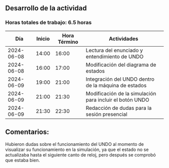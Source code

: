 ## Desarrollo de la actividad
### Horas totales de trabajo: 6.5 horas
| Día       | Inicio  | Hora Término | Actividades                                                      |
|-----------|---------|--------------|------------------------------------------------------------------|
| 2024-06-08| 14:00   | 16:00        | Lectura del enunciado y entendimiento de UNDO                    |
| 2024-06-08| 16:00   | 17:00        | Modificación del diagrama de estados                             |
| 2024-06-09| 19:00   | 21:00        | Integración del UNDO dentro de la máquina de estados             |
| 2024-06-09| 21:00   | 21:30        | Modificación de la simulación para incluir el botón UNDO         |
| 2024-06-09| 21:30   | 22:30        | Redacción de dudas para la sesión presencial                     |

## Comentarios:
Hubieron dudas sobre el funcionamiento del UNDO al momento de visualizar su funcionamiento en la simulación, ya que el estado no se actualizaba hasta el siguiente canto de reloj, pero después se comprobó que estaba bien.
